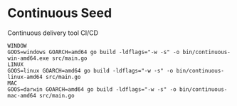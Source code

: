 # Continuous Seed
Continuous delivery tool CI/CD

```
WINDOW
GOOS=windows GOARCH=amd64 go build -ldflags="-w -s" -o bin/continuous-win-amd64.exe src/main.go
LINUX
GOOS=linux GOARCH=amd64 go build -ldflags="-w -s" -o bin/continuous-linux-amd64 src/main.go
MAC
GOOS=darwin GOARCH=amd64 go build -ldflags="-w -s" -o bin/continuous-mac-amd64 src/main.go
```